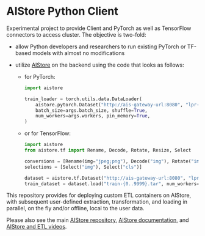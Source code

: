 # AIStore Python Client

Experimental project to provide Client and PyTorch as well as TensorFlow connectors
to access cluster. The objective is two-fold:
* allow Python developers and researchers to run existing PyTorch or TF-based models with almost no modifications
* utilize [AIStore](https://github.com/NVIDIA/aistore) on the backend using the code that looks as follows:

  * for PyTorch:
    ```python
    import aistore
    
    train_loader = torch.utils.data.DataLoader( 
        aistore.pytorch.Dataset("http://ais-gateway-url:8080", "lpr-imagenet", prefix="train"),
        batch_size=args.batch_size, shuffle=True,
        num_workers=args.workers, pin_memory=True,
    )
    ```
    
  * or for TensorFlow:
      ```python
      import aistore
      from aistore.tf import Rename, Decode, Rotate, Resize, Select

      conversions = [Rename(img="jpeg;png"), Decode("img"), Rotate("img"), Resize("img", (224, 244))]
      selections = [Select("img"), Select("cls")]
    
      dataset = aistore.tf.Dataset("http://ais-gateway-url:8080", "lpr-imagenet", conversions, selections)
      train_dataset = dataset.load("train-{0..9999}.tar", num_workers=64)
      ```

This repository provides for deploying custom ETL containers on AIStore, with subsequent user-defined
extraction, transformation, and loading in parallel, on the fly and/or offline, local to the user data.

Please also see the main [AIStore repository](https://github.com/NVIDIA/aistore), [AIStore documentation](https://aiatscale.org/docs), and [AIStore and ETL videos](https://github.com/NVIDIA/aistore/blob/master/docs/videos.md).

